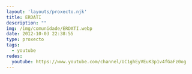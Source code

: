 ```yaml
---
layout: 'layouts/proxecto.njk'
title: ERDATI
description: ""
img: /img/comunidade/ERDATI.webp
date: 2012-10-03 22:38:55
type: proxecto
tags:
  - youtube
redes:
  youtube: https://www.youtube.com/channel/UC1ghEyVEuK3p1v4fGaFz0og
---
```

